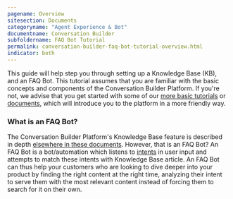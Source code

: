 ```yaml
---
pagename: Overview
sitesection: Documents
categoryname: "Agent Experience & Bot"
documentname: Conversation Builder
subfoldername: FAQ Bot Tutorial
permalink: conversation-builder-faq-bot-tutorial-overview.html
indicator: both
---
```


This guide will help step you through setting up a Knowledge Base (KB), and an FAQ Bot. This tutorial assumes that you are familiar with the basic concepts and components of the Conversation Builder Platform. If you're not, we advise that you get started with some of our [more basic tutorials](conversation-builder-getting-started-hello-conversation-builder.html) or [documents](conversation-builder-overview-component-breakdown.html), which will introduce you to the platform in a more friendly way.

### What is an FAQ Bot?

The Conversation Builder Platform's Knowledge Base feature is described in depth [elsewhere in these documents](conversation-builder-knowledge-base-overview.html). However, that is an FAQ Bot? An FAQ Bot is a bot/automation which listens to [intents](conversation-builder-intent-builder-overview.html) in user input and attempts to match these intents with Knowledge Base article. An FAQ Bot can thus help your customers who are looking to dive deeper into your product by finding the right content at the right time, analyzing their intent to serve them with the most relevant content instead of forcing them to search for it on their own.
